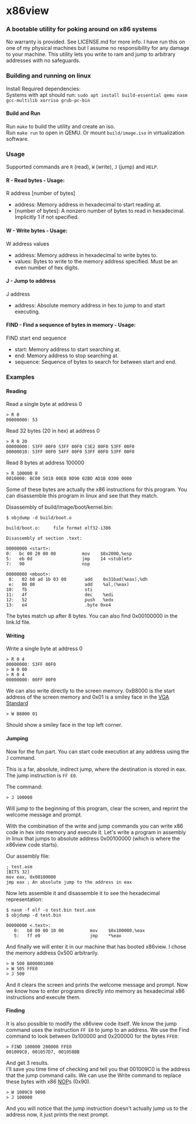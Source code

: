 # x86view
### A bootable utility for poking around on x86 systems
No warranty is provided. See LICENSE.md for more info. I have run this on one of my physical machines but I assume no responsibility for any damage to your machine. This utility lets you write to ram and jump to arbitrary addresses with no safeguards.

### Building and running on linux
Install Required dependencies:  
Systems with apt should run: `sudo apt install build-essential qemu nasm gcc-multilib xorriso grub-pc-bin`

#### Build and Run
Run `make` to build the utility and create an iso.  
Run `make run` to open in QEMU. Or mount `build/image.iso` in virtualization software. 

### Usage
Supported commands are `R` (read), `W` (write), `J` (jump) and `HELP`.
#### R - Read bytes - Usage:
R address [number of bytes]
* address: Memory address in hexadecimal to start reading at.
* [number of bytes]: A nonzero number of bytes to read in hexadecimal. Implicitly 1 if not specified.

#### W - Write bytes - Usage:
W address values
* address: Memory address in hexadecimal to write bytes to.
* values: Bytes to write to the memory address specified. Must be an even number of hex digits.

#### J - Jump to address
J address
* address: Absolute memory address in hex to jump to and start executing. 

#### FIND - Find a sequence of bytes in memory - Usage:
FIND start end sequence
* start: Memory address to start searching at.
* end: Memory address to stop searching at.
* sequence: Sequence of bytes to search for between start and end.

### Examples
#### Reading
Read a single byte at address 0

    > R 0
    00000000: 53

Read 32 bytes (20 in hex) at address 0

    > R 0 20
    00000000: 53FF 00F0 53FF 00F0 C3E2 00F0 53FF 00F0
    00000010: 53FF 00F0 54FF 00F0 53FF 00F0 53FF 00F0

Read 8 bytes at address 100000

    > R 100000 8
    0010000: BC00 5010 00EB 0D90 02BO AD1B 0300 0000

Some of these bytes are actually the x86 instructions for this program. You can disassemble this program in linux and see that they match.

Disassembly of build/image/boot/kernel.bin:

    $ objdump -d build/boot.o

    build/boot.o:     file format elf32-i386

    Disassembly of section .text:

    00000000 <start>:
    0:   bc 00 20 00 00          mov    $0x2000,%esp
    5:   eb 0d                   jmp    14 <stublet>
    7:   90                      nop

    00000008 <mboot>:
     8:   02 b0 ad 1b 03 00       add    0x31bad(%eax),%dh
     e:   00 00                   add    %al,(%eax)
    10:   fb                      sti
    11:   4f                      dec    %edi
    12:   52                      push   %edx
    13:   e4                      .byte 0xe4

The bytes match up after 8 bytes. You can also find 0x00100000 in the link.ld file.

#### Writing
Write a single byte at address 0

    > R 0 4
    00000000: 53FF 00F0
    > W 0 00
    > R 0 4
    00000000: 00FF 00F0

We can also write directly to the screen memory. 
0xB8000 is the start address of the screen memory and 0x01 is a smiley face in the [VGA Standard](https://en.wikipedia.org/wiki/Code_page_437)

    > W B8000 01

Should show a smiley face in the top left corner.

#### Jumping
Now for the fun part. You can start code execution at any address using the `J` command. 

This is a far, absolute, indirect jump, where the destination is stored in eax. The jump instruction is `FF E0`.

The command:

    > J 100000

Will jump to the beginning of this program, clear the screen, and reprint the welcome message and prompt.

With the combination of the write and jump commands you can write x86 code in hex into memory and execute it. 
Let's write a program in assembly in linux that jumps to absolute address 0x00100000 (which is where the x86view code starts).

Our assembly file:

    ; test.asm
    [BITS 32]
    mov eax, 0x00100000
    jmp eax ; An absolute jump to the address in eax

Now lets assemble it and disassemble it to see the hexadecimal representation:

    $ nasm -f elf -o test.bin test.asm
    $ objdump -d test.bin

    00000000 <.text>:
       0:	b8 00 00 10 00       	mov    $0x100000,%eax
       5:	ff e0                	jmp    *%eax

And finally we will enter it in our machine that has booted x86view. I chose the memory address 0x500 arbitrarily.

    > W 500 B800001000
    > W 505 FFE0
    > J 500

And it clears the screen and prints the welcome message and prompt. Now we know how to enter programs directly into memory as hexadecimal x86 instructions and execute them.

#### Finding
It is also possible to modify the x86view code itself. We know the jump command uses the instruction `FF E0` to jump to an address.
We use the Find command to look between 0x100000 and 0x200000 for the bytes `FFE0`:

    > FIND 100000 200000 FFE0
    001009C0, 001057D7, 001058BB

And get 3 results.  
I'll save you time time of checking and tell you that 001009C0 is the address that the jump command calls.
We can use the Write command to replace these bytes with x86 [NOP](https://en.wikipedia.org/wiki/NOP_(code))s (0x90).

    > W 1009C0 9090
    > J 100000

And you will notice that the jump instruction doesn't actually jump us to the address now, it just prints the next prompt.

